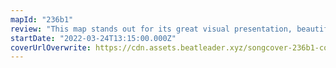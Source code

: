 ```yaml
---
mapId: "236b1"
review: "This map stands out for its great visual presentation, beautiful chroma light show, and accessible full difficulty spread that is well designed on each diff!"
startDate: "2022-03-24T13:15:00.000Z"
coverUrlOverwrite: https://cdn.assets.beatleader.xyz/songcover-236b1-cover.jpg
---
```

